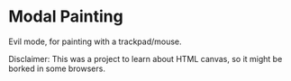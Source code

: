 # Modal Painting

Evil mode, for painting with a trackpad/mouse.

Disclaimer: This was a project to learn about HTML canvas, so it might be borked in some browsers.